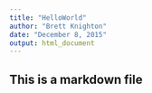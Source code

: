 ```yaml
---
title: "HelloWorld"
author: "Brett Knighton"
date: "December 8, 2015"
output: html_document
---
```


## This is a markdown file
